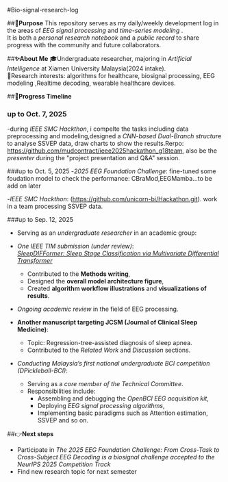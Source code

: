 #Bio-signal-research-log

##**📌Purpose**
This repository serves as my daily/weekly development log in the areas of *EEG signal processing* and *time-series modeling* .  
It is both a *personal research notebook* and a *public record* to share progress with the community and future collaborators.


##**✨About Me**
🎓Undergraduate researcher, majoring in *Artificial Intelligence* at Xiamen University Malaysia(2024 intake).  
🔬Research interests: algorithms for healthcare, biosignal processing, EEG modeling ,Realtime decoding, wearable healthcare devices.


##**📅Progress Timeline**

### up to Oct. 7, 2025
-during *IEEE SMC Hackthon*, i compelte the tasks including data preprocessing and modeling,designed a *CNN-based Dual-Branch structur*e to analyse SSVEP data, draw charts to show the results.Rerpo:
 https://github.com/mudcontract/ieee2025hackathon_g18team, also be the *presenter* during the "project presentation and Q&A" session.

###up to Oct. 5, 2025
-*2025 EEG Foundation Challenge*:
 fine-tuned some foudation model to check the performance: CBraMod,EEGMamba...to be add on later
 
-*IEEE SMC Hackthon*: (https://github.com/unicorn-bi/Hackathon.git).
 work in a team processing SSVEP data.
 
###up to Sep. 12, 2025
- Serving as an *undergraduate researcher* in an academic group:
- *One IEEE TIM submission (under review)*:  
  *[SleepDIFFormer: Sleep Stage Classification via Multivariate Differential Transformer](https://arxiv.org/abs/2508.15215)*  
  - Contributed to the **Methods writing**,  
  - Designed the **overall model architecture figure**,  
  - Created **algorithm workflow illustrations** and **visualizations of results**.
    
- *Ongoing academic review* in the field of EEG processing.
  
- **Another manuscript targeting JCSM (Journal of Clinical Sleep Medicine)**:  
  - Topic: Regression-tree-assisted diagnosis of sleep apnea.  
  - Contributed to the *Related Work* and *Discussion* sections.
    
- *Conducting Malaysia’s first national undergraduate BCI competition (DPickleball-BCI)*:  
  - Serving as a *core member of the Technical Committee*.  
  - Responsibilities include:  
    - Assembling and debugging the *OpenBCI EEG acquisition kit*,  
    - Deploying *EEG signal processing algorithms*,  
    - Implementing basic paradigms such as Attention estimation, SSVEP and so on.


##👉**Next steps**
- Participate in *The 2025 EEG Foundation Challenge: From Cross-Task to Cross-Subject EEG Decoding is a biosignal challenge accepted to the NeurIPS 2025 Competition Track*
- Find new research topic for next semester
